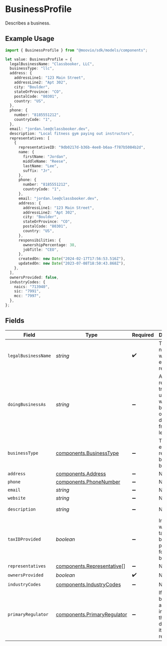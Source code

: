 # BusinessProfile

Describes a business.

## Example Usage

```typescript
import { BusinessProfile } from "@moovio/sdk/models/components";

let value: BusinessProfile = {
  legalBusinessName: "Classbooker, LLC",
  businessType: "llc",
  address: {
    addressLine1: "123 Main Street",
    addressLine2: "Apt 302",
    city: "Boulder",
    stateOrProvince: "CO",
    postalCode: "80301",
    country: "US",
  },
  phone: {
    number: "8185551212",
    countryCode: "1",
  },
  email: "jordan.lee@classbooker.dev",
  description: "Local fitness gym paying out instructors",
  representatives: [
    {
      representativeID: "9db0217d-b36b-4ee8-b6aa-f787b5084b2d",
      name: {
        firstName: "Jordan",
        middleName: "Reese",
        lastName: "Lee",
        suffix: "Jr",
      },
      phone: {
        number: "8185551212",
        countryCode: "1",
      },
      email: "jordan.lee@classbooker.dev",
      address: {
        addressLine1: "123 Main Street",
        addressLine2: "Apt 302",
        city: "Boulder",
        stateOrProvince: "CO",
        postalCode: "80301",
        country: "US",
      },
      responsibilities: {
        ownershipPercentage: 38,
        jobTitle: "CEO",
      },
      createdOn: new Date("2024-02-17T17:56:53.516Z"),
      updatedOn: new Date("2023-07-08T18:50:43.868Z"),
    },
  ],
  ownersProvided: false,
  industryCodes: {
    naics: "713940",
    sic: "7991",
    mcc: "7997",
  },
};
```

## Fields

| Field                                                                                        | Type                                                                                         | Required                                                                                     | Description                                                                                  | Example                                                                                      |
| -------------------------------------------------------------------------------------------- | -------------------------------------------------------------------------------------------- | -------------------------------------------------------------------------------------------- | -------------------------------------------------------------------------------------------- | -------------------------------------------------------------------------------------------- |
| `legalBusinessName`                                                                          | *string*                                                                                     | :heavy_check_mark:                                                                           | The legal name under which the entity is registered.                                         | Classbooker, LLC                                                                             |
| `doingBusinessAs`                                                                            | *string*                                                                                     | :heavy_minus_sign:                                                                           | A registered trade name under which the business operates, if different from its legal name. |                                                                                              |
| `businessType`                                                                               | [components.BusinessType](../../models/components/businesstype.md)                           | :heavy_minus_sign:                                                                           | The type of entity represented by this business.                                             | llc                                                                                          |
| `address`                                                                                    | [components.Address](../../models/components/address.md)                                     | :heavy_minus_sign:                                                                           | N/A                                                                                          |                                                                                              |
| `phone`                                                                                      | [components.PhoneNumber](../../models/components/phonenumber.md)                             | :heavy_minus_sign:                                                                           | N/A                                                                                          |                                                                                              |
| `email`                                                                                      | *string*                                                                                     | :heavy_minus_sign:                                                                           | N/A                                                                                          | jordan.lee@classbooker.dev                                                                   |
| `website`                                                                                    | *string*                                                                                     | :heavy_minus_sign:                                                                           | N/A                                                                                          |                                                                                              |
| `description`                                                                                | *string*                                                                                     | :heavy_minus_sign:                                                                           | N/A                                                                                          | Local fitness gym paying out instructors                                                     |
| `taxIDProvided`                                                                              | *boolean*                                                                                    | :heavy_minus_sign:                                                                           | Indicates whether a tax ID has been provided for this business.                              |                                                                                              |
| `representatives`                                                                            | [components.Representative](../../models/components/representative.md)[]                     | :heavy_minus_sign:                                                                           | N/A                                                                                          |                                                                                              |
| `ownersProvided`                                                                             | *boolean*                                                                                    | :heavy_check_mark:                                                                           | N/A                                                                                          |                                                                                              |
| `industryCodes`                                                                              | [components.IndustryCodes](../../models/components/industrycodes.md)                         | :heavy_minus_sign:                                                                           | N/A                                                                                          |                                                                                              |
| `primaryRegulator`                                                                           | [components.PrimaryRegulator](../../models/components/primaryregulator.md)                   | :heavy_minus_sign:                                                                           | If the business is a financial institution, this field describes its primary regulator.      |                                                                                              |